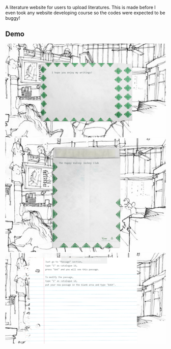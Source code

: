 A literature website for users to upload literatures.
This is made before I even took any website developing course so the codes were expected to be buggy!

## Demo
![](./demo1.png)
![](./demo2.png)
![](./demo3.png)